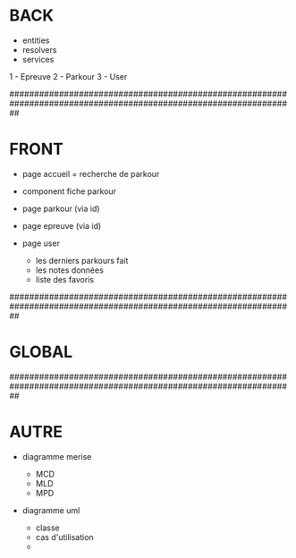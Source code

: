 # BACK

- entities
- resolvers
- services

1 - Epreuve
2 - Parkour
3 - User

##################################################################################################################

# FRONT

- page accueil = recherche de parkour
- component fiche parkour

- page parkour (via id)
- page epreuve (via id)

- page user
  - les derniers parkours fait
  - les notes données
  - liste des favoris

##################################################################################################################

# GLOBAL

##################################################################################################################

# AUTRE

- diagramme merise

  - MCD
  - MLD
  - MPD

- diagramme uml
  - classe
  - cas d'utilisation
  -
